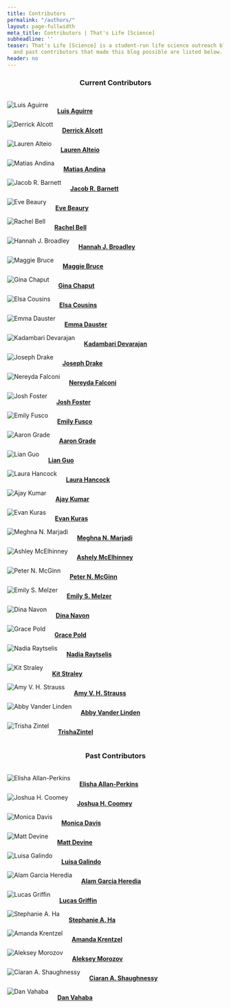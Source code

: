 ```yaml
---
title: Contributors
permalink: "/authors/"
layout: page-fullwidth
meta_title: Contributors | That's Life [Science]
subheadline: ''
teaser: That's Life [Science] is a student-run life science outreach blog. The present
  and past contributors that made this blog possible are listed below.
header: no
---
```

<center><h3>Current Contributors</h3></center><br>

<div class="row row-centered">
        <div class="large-3 columns">
        <img src="{{ site.urlimg }}Aguirre-01.jpg" alt="Luis Aguirre">
        <p><a href = "{{ site.url }}/authors/laguirre"><b>Luis Aguirre</b></a></p></div>
        <div class="large-3 columns">
        <img src="{{ site.urlimg }}alcott-01-01.jpg" alt="Derrick Alcott">
        <p><a href = "{{ site.url }}/authors/dalcott"><b>Derrick Alcott</b></a></p></div>
        <div class="large-3 columns">
        <img src="{{ site.urlimg }}alteio-01.jpg" alt="Lauren Alteio">
        <p><a href = "{{ site.url }}/authors/lalteio"><b>Lauren Alteio</b></a></p></div>
        <div class="large-3 columns">
        <img src="{{ site.urlimg }}Andina-01.jpg" alt="Matias Andina">
        <p><a href = "{{ site.url }}/authors/mandina"><b>Matias Andina</b></a></p></div>
</div>
<div class="row row-centered">
        <div class="large-3 columns">
        <img src="{{ site.urlimg }}jbarnett-01.jpg" alt="Jacob R. Barnett">
        <p><a href = "{{ site.url }}/authors/jbarnett"><b>Jacob R. Barnett</b></a></p>
        </div>
        <div class="large-3 columns">
        <img src="{{ site.urlimg }}ebeaury-01.jpg" alt="Eve Beaury">  
        <p><a href = "{{ site.url }}/authors/ebeaury"><b>Eve Beaury</b></a></p>
        </div>
        <div class="large-3 columns">
        <img src="{{ site.urlimg }}rbell-01.jpg" alt="Rachel Bell">
        <p><a href = "{{ site.url }}/authors/rbell"><b>Rachel Bell</b></a></p>
        </div>
        <div class="large-3 columns">
        <img src="{{ site.urlimg }}broadley-01-01.jpg" alt="Hannah J. Broadley">
        <p><a href = "{{ site.url }}/authors/hbroadley"><b>Hannah J. Broadley</b></a></p>
        </div>
</div>
<div class="row row-centered">
        <div class="large-3 columns">
        <img src="{{ site.urlimg }}Bruce-01.jpg" alt="Maggie Bruce">
        <p><a href = "{{ site.url }}/authors/mbruce"><b>Maggie Bruce</b></a></p>
        </div>
        <div class="large-3 columns">
        <img src="{{ site.urlimg }}chaput-01.jpg" alt="Gina Chaput">
        <p><a href = "{{ site.url }}/authors/gchaput"><b>Gina Chaput</b></a></p>
        </div>
        <div class="large-3 columns">
        <img src="{{ site.urlimg }}ecousins-01.jpg" alt="Elsa Cousins">
        <p><a href = "{{ site.url }}/authors/ecousins"><b>Elsa Cousins</b></a></p>
        </div>
        <div class="large-3 columns">
        <img src="{{ site.urlimg }}edauster-01.jpg" alt="Emma Dauster">
        <p><a href = "{{ site.url }}/authors/edauster"><b>Emma Dauster</b></a></p>
        </div>
</div>
<div class="row row-centered">
        <div class="large-3 columns">
        <img src="{{ site.urlimg }}kdevarajan-01.jpg" alt="Kadambari Devarajan">
        <p><a href = "{{ site.url }}/authors/kdevarajan"><b>Kadambari Devarajan</b></a></p>
        </div>
        <div class="large-3 columns">
        <img src="{{ site.urlimg }}drake-01.jpg" alt="Joseph Drake">
        <p><a href = "{{ site.url }}/authors/jdrake"><b>Joseph Drake</b></a></p>
        </div>
        <div class="large-3 columns">
        <img src="{{ site.urlimg }}falconi_lopez-01.jpg" alt="Nereyda Falconi">
        <p><a href = "{{ site.url }}/authors/nfalconi"><b>Nereyda Falconi</b></a></p>
        </div>
        <div class="large-3 columns">
        <img src="{{ site.urlimg }}JFoster1.png" alt="Josh Foster">
        <p><a href = "{{ site.url }}/authors/jfoster"><b>Josh Foster</b></a></p>
        </div>    
</div>
<div class="row row-centered">
        <div class="large-3 columns">
        <img src="{{ site.urlimg }}fusco-01.jpg" alt="Emily Fusco">
        <p><a href = "{{ site.url }}/authors/efusco"><b>Emily Fusco</b></a></p>
        </div>
        <div class="large-3 columns">
        <img src="{{ site.urlimg }}grade-01-01.jpg" alt="Aaron Grade">
        <p><a href = "{{ site.url }}/authors/agrade"><b>Aaron Grade</b></a></p>
        </div>
        <div class="large-3 columns">
        <img src="{{ site.urlimg }}guo-01.jpg" alt="Lian Guo">
        <p><a href = "{{ site.url }}/authors/lguo"><b>Lian Guo</b></a></p>
        </div>
        <div class="large-3 columns">
        <img src="{{ site.urlimg }}hancock-01-01.jpg" alt="Laura Hancock">
        <p><a href = "{{ site.url }}/authors/lhancock"><b>Laura Hancock</b></a></p>
        </div>
</div>
<div class="row row-centered">
        <div class="large-3 columns">
        <img src="{{ site.urlimg }}kumar-01.jpg" alt="Ajay Kumar">
        <p><a href = "{{ site.url }}/authors/akumar"><b>Ajay Kumar</b></a></p>
        </div>
        <div class="large-3 columns">
        <img src="{{ site.urlimg }}kuras-01-01.jpg" alt="Evan Kuras">
        <p><a href = "{{ site.url }}/authors/ekuras"><b>Evan Kuras</b></a></p>
        </div>
        <div class="large-3 columns">
        <img src="{{ site.urlimg }}MMarjadi-01.jpg" alt="Meghna N. Marjadi">
        <p><a href = "{{ site.url }}/authors/mmarjadi"><b>Meghna N. Marjadi</b></a></p>
        </div>
        <div class="large-3 columns">
        <img src="{{ site.urlimg }}AMcElhinney.png" alt="Ashley McElhinney">
        <p><a href = "{{ site.url }}/authors/amcelhinney"><b>Ashely McElhinney</b></a></p>
        </div>       
</div>
<div class="row row-centered">
        <div class="large-3 columns">
        <img src="{{ site.urlimg }}pmcginn-01.jpg" alt="Peter N. McGinn">
        <p><a href = "{{ site.url }}/authors/pmcginn"><b>Peter N. McGinn</b></a></p>
        </div>
        <div class="large-3 columns">
        <img src="{{ site.urlimg }}emelzer.jpg" alt="Emily S. Melzer">
        <p><a href = "{{ site.url }}/authors/emelzer"><b>Emily S. Melzer</b></a></p>
        </div>
        <div class="large-3 columns">
        <img src="{{ site.urlimg }}navon-01-01.jpg" alt="Dina Navon">
        <p><a href = "{{ site.url }}/authors/dnavon"><b>Dina Navon</b></a></p>
        </div>
        <div class="large-3 columns">
        <img src="{{ site.urlimg }}pold-01.jpg" alt="Grace Pold">
        <p><a href = "{{ site.url }}/authors/gpold"><b>Grace Pold</b></a></p>
        </div>        
</div>
<div class="row row-centered">
        <div class="large-3 columns">
        <img src="{{ site.urlimg }}Raytselis1.png" alt="Nadia Raytselis">
        <p><a href = "{{ site.url }}/authors/nraytselis"><b>Nadia Raytselis</b></a></p>
        </div>
        <div class="large-3 columns">
        <img src="{{ site.urlimg }}kstraley.jpg" alt="Kit Straley">
        <p><a href = "{{ site.url }}/authors/kstraley"><b>Kit Straley</b></a></p>
        </div>
        <div class="large-3 columns">
        <img src="{{ site.urlimg }}strauss-01-01.jpg" alt="Amy V. H. Strauss">
        <p><a href = "{{ site.url }}/authors/astrauss"><b>Amy V. H. Strauss</b></a></p>
        </div>
        <div class="large-3 columns">
        <img src="{{ site.urlimg }}vanderlinden-01-01.jpg" alt="Abby Vander Linden">
        <p><a href = "{{ site.url }}/authors/avlinden"><b>Abby Vander Linden</b></a></p>
        </div> 
</div>
<div class="row row-centered">
        <div class="large-3 columns">
        <img src="{{ site.urlimg }}tzintel.jpg" alt="Trisha Zintel">
        <p><a href = "{{ site.url }}/authors/tzintel"><b>TrishaZintel</b></a></p>
        </div>  
</div>
              
<center><h3>Past Contributors</h3></center><br>
        
<div class="row row-centered">
        <div class="large-3 columns">
        <img src="{{ site.urlimg }}perkins-01.jpg" alt="Elisha Allan-Perkins">
        <p><a href = "{{ site.url }}/authors/eaperkins"><b>Elisha Allan-Perkins</b></a></p>
        </div>
        <div class="large-3 columns">
        <img src="{{ site.urlimg }}coomey-01.jpg" alt="Joshua H. Coomey">
        <p><a href = "{{ site.url }}/authors/jcoomey"><b>Joshua H. Coomey</b></a></p>
        </div>     
        <div class="large-3 columns">
        <img src="{{ site.urlimg }}davis-01.jpg" alt="Monica Davis">
        <p><a href = "{{ site.url }}/authors/mdavis"><b>Monica Davis</b></a></p>
        </div>
        <div class="large-3 columns">
        <img src="{{ site.urlimg }}devine-01.jpg" alt="Matt Devine">
        <p><a href = "{{ site.url }}/authors/mdevine"><b>Matt Devine</b></a></p>
        </div>         
</div>
<div class="row row-centered">
        <div class="large-3 columns">
        <img src="{{ site.urlimg }}galindo-01.jpg" alt="Luisa Galindo">
        <p><a href = "{{ site.url }}/authors/lgalindo"><b>Luisa Galindo</b></a></p>
        </div>
        <div class="large-3 columns">
        <img src="{{ site.urlimg }}garciaheredia-01.jpg" alt="Alam Garcia Heredia">
        <p><a href = "{{ site.url }}/authors/agheredia"><b>Alam Garcia Heredia</b></a></p>
        </div>
        <div class="large-3 columns">
        <img src="{{ site.urlimg }}griffin-01-01.jpg" alt="Lucas Griffin">
        <p><a href = "{{ site.url }}/authors/lgriffin"><b>Lucas Griffin</b></a></p>
        </div>
        <div class="large-3 columns">
        <img src="{{ site.urlimg }}ha-01.jpg" alt="Stephanie A. Ha">
        <p><a href = "{{ site.url }}/authors/sha"><b>Stephanie A. Ha</b></a></p>
        </div>
</div>
<div class="row row-centered">
        <div class="large-3 columns">
        <img src="{{ site.urlimg }}krentzel-01.jpg" alt="Amanda Krentzel">
        <p><a href = "{{ site.url }}/authors/akrentzel"><b>Amanda Krentzel</b></a></p>
        </div>
        <div class="large-3 columns">
        <img src="{{ site.urlimg }}Morozov-01.jpg" alt="Aleksey Morozov">
        <p><a href = "{{ site.url }}/authors/amorozov"><b>Aleksey Morozov</b></a></p>
        </div>
        <div class="large-3 columns">
        <img src="{{ site.urlimg }}shaughnessy-01-01.jpg" alt="Ciaran A. Shaughnessy">
        <p><a href = "{{ site.url }}/authors/cshaughnessy"><b>Ciaran A. Shaughnessy</b></a></p>
        </div>
        <div class="large-3 columns end">
        <img src="{{ site.urlimg }}vahaba-01.jpg" alt="Dan Vahaba">
        <p><a href = "{{ site.url }}/authors/dvahaba"><b>Dan Vahaba</b></a></p>
        </div>  
</div>
